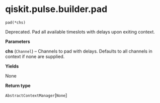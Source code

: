 # qiskit.pulse.builder.pad

<span id="undefined" />

`pad(*chs)`

Deprecated. Pad all available timeslots with delays upon exiting context.

**Parameters**

**chs** (`Channel`) – Channels to pad with delays. Defaults to all channels in context if none are supplied.

**Yields**

None

**Return type**

`AbstractContextManager`\[`None`]
